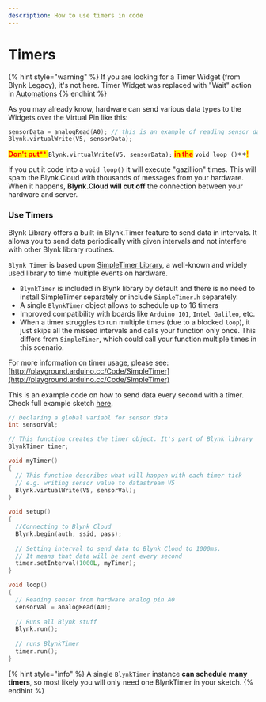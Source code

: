 ```yaml
---
description: How to use timers in code
---
```


# Timers

{% hint style="warning" %}
If you are looking for a Timer Widget (from Blynk Legacy), it's not here. Timer Widget was replaced with "Wait" action in [Automations](https://docs.blynk.io/en/concepts/automations#actions)
{% endhint %}

As you may already know, hardware can send various data types to the Widgets over the Virtual Pin like this:

```cpp
sensorData = analogRead(A0); // this is an example of reading sensor data
Blynk.virtualWrite(V5, sensorData);
```

<mark style="color:red;">**Don't put**</mark><mark style="color:red;">** **</mark><mark style="color:red;">**`Blynk.virtualWrite(V5, sensorData);`**</mark><mark style="color:red;">** **</mark><mark style="color:red;">**in the**</mark><mark style="color:red;">** **</mark><mark style="color:red;">**`void loop ()`**</mark><mark style="color:red;">!</mark>

If you put it code into a `void loop()` it will execute "gazillion" times. This will spam the Blynk.Cloud with thousands of messages from your hardware. When it happens, **Blynk.Cloud will cut off** the connection between your hardware and server.

### Use Timers

Blynk Library offers a built-in Blynk.Timer feature to send data in intervals. It allows you to send data periodically with given intervals and not interfere with other Blynk library routines.

`Blynk Timer` is based upon [SimpleTimer Library](http://playground.arduino.cc/Code/SimpleTimer), a well-known and widely used library to time multiple events on hardware.&#x20;

* `BlynkTimer` is included in Blynk library by default and there is no need to install SimpleTimer separately or include `SimpleTimer.h` separately.
* A single `BlynkTimer` object allows to schedule up to 16 timers
* Improved compatibility with boards like `Arduino 101`, `Intel Galileo`, etc.
* When a timer struggles to run multiple times (due to a blocked `loop`), it just skips all the missed intervals and calls your function only once. This differs from `SimpleTimer`, which could call your function multiple times in this scenario.

For more information on timer usage, please see: [http://playground.arduino.cc/Code/SimpleTimer](http://playground.arduino.cc/Code/SimpleTimer)



This is an example code on how to send data every second with a timer. Check full example sketch [here](https://github.com/blynkkk/blynk-library/blob/master/examples/GettingStarted/PushData/PushData.ino#L30).

```cpp
// Declaring a global variabl for sensor data
int sensorVal; 

// This function creates the timer object. It's part of Blynk library 
BlynkTimer timer; 

void myTimer() 
{
  // This function describes what will happen with each timer tick
  // e.g. writing sensor value to datastream V5
  Blynk.virtualWrite(V5, sensorVal);  
}

void setup()
{
  //Connecting to Blynk Cloud
  Blynk.begin(auth, ssid, pass); 
  
  // Setting interval to send data to Blynk Cloud to 1000ms. 
  // It means that data will be sent every second
  timer.setInterval(1000L, myTimer); 
}

void loop()
{
  // Reading sensor from hardware analog pin A0
  sensorVal = analogRead(A0); 
  
  // Runs all Blynk stuff
  Blynk.run(); 
  
  // runs BlynkTimer
  timer.run(); 
}
```



{% hint style="info" %}
A single `BlynkTimer` instance **can schedule many timers**, so most likely you will only need one BlynkTimer in your sketch.
{% endhint %}



